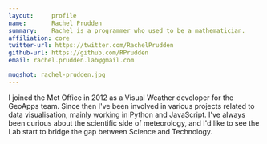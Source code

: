 ```yaml
---
layout:     profile
name:       Rachel Prudden
summary:    Rachel is a programmer who used to be a mathematician.
affiliation: core
twitter-url: https://twitter.com/RachelPrudden
github-url: https://github.com/RPrudden
email: rachel.prudden.lab@gmail.com

mugshot: rachel-prudden.jpg
---
```


I joined the Met Office in 2012 as a Visual Weather developer for the GeoApps team. Since then I've been involved in various projects related to data visualisation, mainly working in Python and JavaScript. I've always been curious about the scientific side of meteorology, and I'd like to see the Lab start to bridge the gap between Science and Technology.